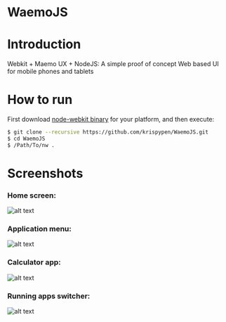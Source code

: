 # WaemoJS

# Introduction

Webkit + Maemo UX + NodeJS: A simple proof of concept Web based UI for mobile phones and tablets

# How to run

First download [node-webkit binary](http://github.com/rogerwang/node-webkit) for your platform, and then execute:

````bash
$ git clone --recursive https://github.com/krispypen/WaemoJS.git
$ cd WaemoJS
$ /Path/To/nw .
````
# Screenshots

### Home screen:

![alt text](https://raw.github.com/krispypen/WaemoJS/master/screenshots/screenshot1.png "screenshot1")


### Application menu:

![alt text](https://raw.github.com/krispypen/WaemoJS/master/screenshots/screenshot2.png "screenshot2")


### Calculator app:

![alt text](https://raw.github.com/krispypen/WaemoJS/master/screenshots/screenshot3.png "screenshot3")


### Running apps switcher:

![alt text](https://raw.github.com/krispypen/WaemoJS/master/screenshots/screenshot4.png "screenshot4")